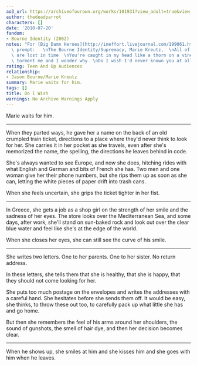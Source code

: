 ```yaml
---
ao3_url: https://archiveofourown.org/works/101931?view_adult=true&view_full_work=true
author: thedeadparrot
characters: []
date: '2010-07-20'
fandom:
- Bourne Identity (2002)
notes: "For [Big Damn Heroes](http://ineffort.livejournal.com/199061.html) and the\
  \ prompt:   \nThe Bourne Identity/Supremacy, Marie Kreutz,  \nAll of these moments\
  \ are lost in time  \nYou're caught in my head like a thorn on a vine  \nTo forever\
  \ torment me and I wonder why  \nDo I wish I'd never known you at all"
rating: Teen And Up Audiences
relationship:
- Jason Bourne/Marie Kreutz
summary: Marie waits for him.
tags: []
title: Do I Wish
warnings: No Archive Warnings Apply
---
```


Marie waits for him.

---

When they parted ways, he gave her a name on the back of an old crumpled train ticket, directions to a place where they'd never think to look for her. She carries it in her pocket as she travels, even after she's memorized the name, the spelling, the directions he leaves behind in code.

She's always wanted to see Europe, and now she does, hitching rides with what English and German and bits of French she has. Two men and one woman give her their phone numbers, but she rips them up as soon as she can, letting the white pieces of paper drift into trash cans.

When she feels uncertain, she grips the ticket tighter in her fist.

---

In Greece, she gets a job as a shop girl on the strength of her smile and the sadness of her eyes. The store looks over the Mediterranean Sea, and some days, after work, she'll stand on sun-baked rock and look out over the clear blue water and feel like she's at the edge of the world.

When she closes her eyes, she can still see the curve of his smile.

---

She writes two letters. One to her parents. One to her sister. No return address.

In these letters, she tells them that she is healthy, that she is happy, that they should not come looking for her.

She puts too much postage on the envelopes and writes the addresses with a careful hand. She hesitates before she sends them off. It would be easy, she thinks, to throw these out too, to carefully pack up what little she has and go home.

But then she remembers the feel of his arms around her shoulders, the sound of gunshots, the smell of hair dye, and then her decision becomes clear.

---

When he shows up, she smiles at him and she kisses him and she goes with him when he leaves.